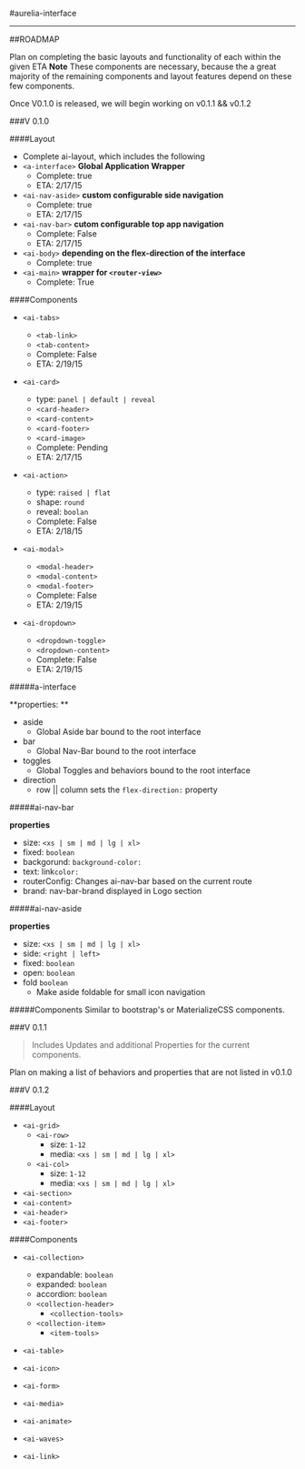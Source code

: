 #aurelia-interface

---

##ROADMAP

Plan on completing the basic layouts and functionality of each within the given ETA
**Note** These components are necessary, because the a great majority of the remaining components and layout features depend on these few components. 

Once V0.1.0 is released, we will begin working on v0.1.1 && v0.1.2

###V 0.1.0

####Layout
 - Complete ai-layout, which includes the following
 - `<a-interface>` **Global Application Wrapper**
     - Complete: true
     - ETA: 2/17/15
 - `<ai-nav-aside>` **custom configurable side navigation**
     - Complete: true
     - ETA: 2/17/15
 - `<ai-nav-bar>` **cutom configurable top app navigation**
     - Complete: False
     - ETA: 2/17/15
 - `<ai-body>` **depending on the flex-direction of the interface**
     - Complete: true
 - `<ai-main>` **wrapper for `<router-view>`**
     - Complete: True


####Components
 - `<ai-tabs>`
     - `<tab-link>`
     - `<tab-content>`
     - Complete: False
     - ETA: 2/19/15


 - `<ai-card>`
     - type: `panel | default | reveal`
     - `<card-header>`
     - `<card-content>`
     - `<card-footer>`
     - `<card-image>`
     - Complete: Pending
     - ETA: 2/17/15

 - `<ai-action>`
     - type: `raised | flat`
     - shape: `round`
     - reveal: `boolan`
     - Complete: False
     - ETA: 2/18/15

 - `<ai-modal>`
     - `<modal-header>`
     - `<modal-content>`
     - `<modal-footer>`
     - Complete: False
     - ETA: 2/19/15

 - `<ai-dropdown>`
     - `<dropdown-toggle>`
     - `<dropdown-content>`
     - Complete: False
     - ETA: 2/19/15

#####a-interface

**properties: **
 - aside
     - Global Aside bar bound to the root interface
 - bar
     - Global Nav-Bar bound to the root interface
 - toggles
     - Global Toggles and behaviors bound to the root interface
 - direction
     - row || column sets the `flex-direction:` property

#####ai-nav-bar

**properties**

 - size: `<xs | sm | md | lg | xl>`
 - fixed: `boolean`
 - backgorund: `background-color:`
 - text: link`color:`
 - routerConfig: Changes ai-nav-bar based on the current route
 - brand: nav-bar-brand displayed in Logo section

#####ai-nav-aside

**properties**

 - size: `<xs | sm | md | lg | xl>`
 - side: `<right | left>`
 - fixed: `boolean`
 - open: `boolean`
 - fold `boolean`
     - Make aside foldable for small icon navigation

#####Components
Similar to bootstrap's or MaterializeCSS components.


###V 0.1.1

> Includes Updates and additional Properties for the current components.

Plan on making a list of behaviors and properties that are not listed in v0.1.0


###V 0.1.2

####Layout

 - `<ai-grid>`
   - `<ai-row>`
     - size: `1-12`
     - media: `<xs | sm | md | lg | xl>`
   - `<ai-col>`
     - size: `1-12`
     - media: `<xs | sm | md | lg | xl>`
 - `<ai-section>`
 - `<ai-content>`
 - `<ai-header>`
 - `<ai-footer>`
 
####Components

 - `<ai-collection>`
   - expandable: `boolean`
   - expanded: `boolean`
   - accordion: `boolean`
   - `<collection-header>`
     - `<collection-tools>`
   - `<collection-item>`
     - `<item-tools>` 
 
- `<ai-table>`
- `<ai-icon>`
- `<ai-form>`
- `<ai-media>`
- `<ai-animate>`
- `<ai-waves>`
- `<ai-link>`


